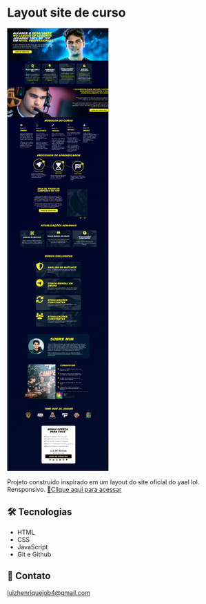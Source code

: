 # Layout site de curso
![preview](./images/screan.png)

Projeto construido inspirado em um layout do site oficial do yael lol. Rensponsivo.
[🔗Clique aqui para acessar](https://luizhenr1que.github.io/ayerlLol/)

## 🛠 Tecnologias
- HTML
- CSS
- JavaScript
- Git e Github
## 🤍 Contato
luizhenriquejob4@gmail.com 